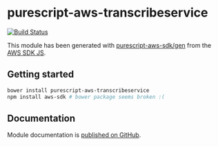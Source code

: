 # purescript-aws-transcribeservice

[![Build Status](https://app.wercker.com/status/5909b9e96d1080804b17a28f72f87b6b/s/master)](https://app.wercker.com/project/byKey/5909b9e96d1080804b17a28f72f87b6b)

This module has been generated with [purescript-aws-sdk/gen](https://github.com/purescript-aws-sdk/gen) from the [AWS SDK JS](https://github.com/aws/aws-sdk-js).

## Getting started

```sh
bower install purescript-aws-transcribeservice
npm install aws-sdk # bower package seems broken :(
```

## Documentation

Module documentation is [published on GitHub](https://github.com/purescript-aws-sdk/purescript-aws-transcribeservice/tree/master/docs).
